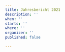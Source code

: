 ```yaml
---
title: Jahresbericht 2021
description: ''
when: ''
starts: ''
where: ''
organizer: ''
published: false

---
```

